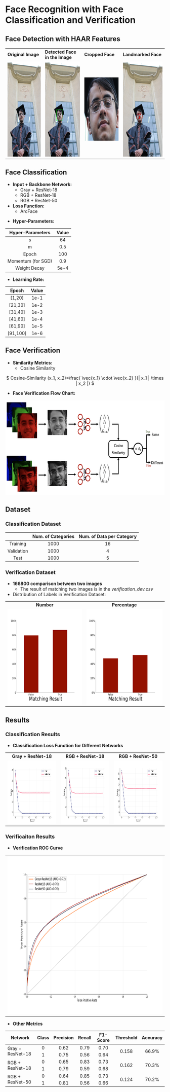 # Face Recognition with Face Classification and Verification

## Face Detection with HAAR Features

<table style="margin-left: auto; margin-right: auto;">
  <tr>
    <td><strong>Original Image</strong></td>
    <td><strong>Detected Face in the Image</strong></td>
    <td><strong>Cropped Face</strong></td>
    <td><strong>Landmarked Face</strong></td>

   </tr> 
   <tr>
    <td> <img src="./plots/face_detection/me2.jpeg"  alt="original_image" width = 200px height = 300px ></td>
    <td> <img src="./plots/face_detection/me2_bbox.jpeg"  alt="Original image with a boundig box arroung detected face" width = 200px height = 300px ></td>
    <td> <img src="./plots/face_detection/me2_croped.jpeg"  alt="cropped face" width = 200px height = 200px ></td>
    <td> <img src="./plots/face_detection/me2_landmark.jpeg"  alt="landmarked face" width = 200px height = 300px ></td>

  </td>
  </tr>
</table>

## Face Classification

<ul>
  <li><strong>Input + Backbone Network:</strong>
    <ul>
      <li>Gray + ResNet-18</li>
      <li>RGB + ResNet-18</li>
      <li>RGB + ResNet-50</li>
    </ul>
  </li>
  <li><strong>Loss Function:</strong>
    <ul>
      <li>ArcFace</li>
    </ul>
  </li>
</ul>

<ul>
  <li><strong>Hyper-Parameters:</strong>
  </li>
</ul>
<center>

| **Hyper-Parameters** | **Value** |
| :------------------: | :-------: |
|          s           |    64     |
|          m           |    0.5    |
|        Epoch         |    100    |
|  Momentum (for SGD)  |    0.9    |
|     Weight Decay     |   5e-4    |

</center>

<ul>
  <li><strong>Learning Rate:</strong>
  </li>
</ul>

<center>

| **Epoch** | **Value** |
| :-------: | :-------: |
|  [1,20]   |   1e-1    |
|  [21,30]  |   1e-2    |
|  [31,40]  |   1e-3    |
|  [41,60]  |   1e-4    |
|  [61,90]  |   1e-5    |
| [91,100]  |   1e-6    |

</center>

## Face Verification

<ul>
  <li><strong>Similarity Metrics:</strong>
    <ul>
      <li>Cosine Similarity</li>
    </ul>
  </li>
</ul>

<center>

$ Cosine-Similarity (x_1, x_2)=\frac{ \vec{x_1} \cdot \vec{x_2} }{\| x_1 \| \times \| x_2 \|} $

</center>

<ul>
  <li><strong>Face Verification Flow Chart:</strong>
  </li>
</ul>

<center>
<img src="./plots/face_verification.png"  alt="Face Verification Flow Chart" width = 600px height = 300px >

</center>

## Dataset

### Classification Dataset

<center>

|            | **Num. of Categories** | **Num. of Data per Category** |
| :--------: | :--------------------: | :---------------------------: |
|  Training  |          1000          |              16               |
| Validation |          1000          |               4               |
|    Test    |          1000          |               5               |

</center>

### Verification Dataset

<ul>
  <li><strong>166800 comparison between two images</strong>
  <ul>
      <li>The result of matching two images is in the <em>verification_dev.csv</em></li>
    </ul>
    <li>Distribution of Labels in Verification Dataset:</li>
  </li>
</ul>

<table  style="margin-left: auto; margin-right: auto;">
  <tr>
    <td><center> <strong>Number</strong> </center></td>
    <td><center> <strong>Percentage</strong> </center></td>

   </tr> 
   <tr>
    <td> <img src="./plots/EDA/verification_match_result_eng.png"  alt="Number of correctness or incorrectness of matching of two images in validation dataset." width = 300px height = 300px ></td>
    <td> <img src="./plots/EDA/verification_match_result_percent_eng.png"  alt="Ratio of correctness or incorrectness of matching of two images in validation dataset." width = 300px height = 300px ></td>

  </td>
  </tr>
</table>

## Results

### Classification Results

<ul>
  <li><strong>Classification Loss Function for Different Networks</strong>
  </li>
</ul>

<table  style="margin-left: auto; margin-right: auto;">
  <tr>
    <td><center> <strong>Gray + ResNet-18</strong> </center></td>
    <td><center> <strong>RGB + ResNet-18</strong> </center></td>
    <td><center> <strong>RGB + ResNet-50</strong> </center></td>

   </tr> 
   <tr>
    <td> <img src="./plots/results_classification/gray_train_val_losses.png"  alt='loss function plot for "Gray + ResNNet-18"' width = 300px height = 200px ></td>
    <td> <img src="./plots/results_classification/18_train_val_losses.png"  alt='loss function plot for "RGB + ResNNet-18"' width = 300px height = 200px ></td>
    <td> <img src="./plots/results_classification/50_train_val_losses.png"  alt='loss function plot for "RGB + ResNNet-50"' width = 300px height = 200px ></td>

  </td>
  </tr>
</table>

### Verificaiton Results

<ul>
  <li><strong>Verification ROC Curve</strong>
  </li>
</ul>

<table style="margin-left: auto; margin-right: auto;">
   <tr>
    <td> <img src="./plots/results_verification/rocs.png"  alt='loss function plot for "Gray + ResNNet-18"' width = 600px height = 500px ></td>
  </tr>
</table>

<ul>
  <li><strong>Other Metrics</strong>
  </li>
</ul>

<table  style="margin-left: auto; margin-right: auto;">
    <thead>
        <tr>
            <th>Network</th>
            <th>Class</th>
            <th>Precision</th>
            <th>Recall</th>
            <th>F1-Score</th>
            <th>Threshold</th>
            <th>Accuracy</th>
        </tr>
    </thead>
    <tbody>
        <tr>
            <td rowspan=2>Gray + ResNet-18</td>
            <td><center> 0 </center></td>
            <td><center> 0.62 </center></td>
            <td><center> 0.79 </center></td>
            <td><center> 0.70 </center></td>
            <td rowspan=2><center> 0.158 </center></td>
            <td rowspan=2><center> 66.9% </center></td>
        </tr>
        <tr>
            <td><center> 1 </center></td>
            <td><center> 0.75 </center></td>
            <td><center> 0.56 </center></td>
            <td><center> 0.64 </center></td>
        </tr>
        <tr>
            <td rowspan=2>RGB + ResNet-18</td>
            <td><center> 0 </center></td>
            <td><center> 0.65 </center></td>
            <td><center> 0.83 </center></td>
            <td><center> 0.73 </center></td>
            <td rowspan=2><center> 0.162 </center></td>
            <td rowspan=2><center> 70.3% </center></td>
        </tr>
        <tr>
            <td><center> 1 </center></td>
            <td><center> 0.79 </center></td>
            <td><center> 0.59 </center></td>
            <td><center> 0.68 </center></td>
        </tr>
        <tr>
            <td rowspan=2>RGB + ResNet-50</td>
            <td><center> 0 </center></td>
            <td><center> 0.64 </center></td>
            <td><center> 0.85 </center></td>
            <td><center> 0.73 </center></td>
            <td rowspan=2><center> 0.124 </center></td>
            <td rowspan=2><center> 70.2% </center></td>
        </tr>
        <tr>
            <td><center> 1 </center></td>
            <td><center> 0.81 </center></td>
            <td><center> 0.56 </center></td>
            <td><center> 0.66 </center></td>
        </tr>
    </tbody>
</table>
